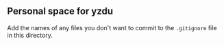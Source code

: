 ## Personal space for yzdu

Add the names of any files you don't want to commit to the ```.gitignore``` file in this directory.
